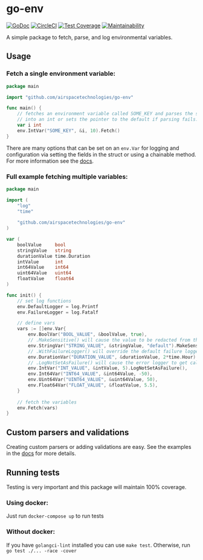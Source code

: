 # go-env

[![GoDoc](https://godoc.org/github.com/airspacetechnologies/go-env?status.svg)](https://godoc.org/github.com/airspacetechnologies/go-env)
[![CircleCI](https://circleci.com/gh/AirspaceTechnologies/go-env.svg?style=svg)](https://circleci.com/gh/AirspaceTechnologies/go-env)
[![Test Coverage](https://api.codeclimate.com/v1/badges/5c40766e62652f91a7d1/test_coverage)](https://codeclimate.com/github/AirspaceTechnologies/go-env/test_coverage)
[![Maintainability](https://api.codeclimate.com/v1/badges/5c40766e62652f91a7d1/maintainability)](https://codeclimate.com/github/AirspaceTechnologies/go-env/maintainability)

A simple package to fetch, parse, and log environmental variables.

## Usage

### Fetch a single environment variable:
```Go
package main

import "github.com/airspacetechnologies/go-env"

func main() {
    // fetches an environment variable called SOME_KEY and parses the string
    // into an int or sets the pointer to the default if parsing fails.
    var i int
    env.IntVar("SOME_KEY", &i, 10).Fetch()
}
```
There are many options that can be set on an `env.Var` for logging and 
configuration via setting the fields in the struct or using a chainable method.
For more information see the [docs](https://godoc.org/github.com/airspacetechnologies/go-env).

### Full example fetching multiple variables:
```Go
package main

import (
    "log"
    "time"
    
    "github.com/airspacetechnologies/go-env"
)

var (
    boolValue     bool
    stringValue   string
    durationValue time.Duration
    intValue      int
    int64Value    int64
    uint64Value   uint64
    floatValue    float64
)

func init() {
    // set log functions
    env.DefaultLogger = log.Printf
    env.FailureLogger = log.Fatalf

    // define vars
    vars := []env.Var{
        env.BoolVar("BOOL_VALUE", &boolValue, true),
        // .MakeSensitive() will cause the value to be redacted from the logs
        env.StringVar("STRING_VALUE", &stringValue, "default").MakeSensitive(),
        // .WithFailureLogger() will override the default failure logger
        env.DurationVar("DURATION_VALUE", &durationValue, 2*time.Hour).WithFailureLogger(log.Panicf),
        // .LogNotSetAsFailure() will cause the error logger to get called if the env is not set
        env.IntVar("INT_VALUE", &intValue, 5).LogNotSetAsFailure(),
        env.Int64Var("INT64_VALUE", &int64Value, -50),
        env.Uint64Var("UINT64_VALUE", &uint64Value, 50),
        env.Float64Var("FLOAT_VALUE", &floatValue, 5.5),
    }
    
    // fetch the variables
    env.Fetch(vars)
}
```

## Custom parsers and validations
Creating custom parsers or adding validations are easy. See the examples
in the [docs](https://godoc.org/github.com/airspacetechnologies/go-env)
for more details.


## Running tests
Testing is very important and this package will maintain 100% coverage.

### Using docker:

Just run `docker-compose up` to run tests

### Without docker:

If you have `golangci-lint` installed you can use `make test`. 
Otherwise, run `go test ./... -race -cover`
